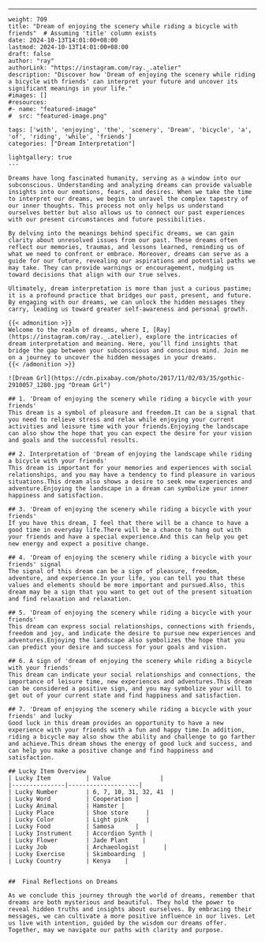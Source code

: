 ---
    weight: 709
    title: "Dream of enjoying the scenery while riding a bicycle with friends"  # Assuming 'title' column exists
    date: 2024-10-13T14:01:00+08:00
    lastmod: 2024-10-13T14:01:00+08:00
    draft: false
    author: "ray"
    authorLink: "https://instagram.com/ray._.atelier"
    description: "Discover how 'Dream of enjoying the scenery while riding a bicycle with friends' can interpret your future and uncover its significant meanings in your life."
    #images: []
    #resources:
    #- name: "featured-image"
    #  src: "featured-image.png"
    
    tags: ['with', 'enjoying', 'the', 'scenery', 'Dream', 'bicycle', 'a', 'of', 'riding', 'while', 'friends']
    categories: ["Dream Interpretation"]
    
    lightgallery: true
    ---
    
    Dreams have long fascinated humanity, serving as a window into our subconscious. Understanding and analyzing dreams can provide valuable insights into our emotions, fears, and desires. When we take the time to interpret our dreams, we begin to unravel the complex tapestry of our inner thoughts. This process not only helps us understand ourselves better but also allows us to connect our past experiences with our present circumstances and future possibilities.
    
    By delving into the meanings behind specific dreams, we can gain clarity about unresolved issues from our past. These dreams often reflect our memories, traumas, and lessons learned, reminding us of what we need to confront or embrace. Moreover, dreams can serve as a guide for our future, revealing our aspirations and potential paths we may take. They can provide warnings or encouragement, nudging us toward decisions that align with our true selves.
    
    Ultimately, dream interpretation is more than just a curious pastime; it is a profound practice that bridges our past, present, and future. By engaging with our dreams, we can unlock the hidden messages they carry, leading us toward greater self-awareness and personal growth.
    
    {{< admonition >}}
    Welcome to the realm of dreams, where I, [Ray](https://instagram.com/ray._.atelier), explore the intricacies of dream interpretation and meaning. Here, you’ll find insights that bridge the gap between your subconscious and conscious mind. Join me on a journey to uncover the hidden messages in your dreams.
    {{< /admonition >}}
    
    ![Dream Grl](https://cdn.pixabay.com/photo/2017/11/02/03/35/gothic-2910057_1280.jpg "Dream Grl")
    
    ## 1. 'Dream of enjoying the scenery while riding a bicycle with your friends'
    This dream is a symbol of pleasure and freedom.It can be a signal that you need to relieve stress and relax while enjoying your current activities and leisure time with your friends.Enjoying the landscape can also show the hope that you can expect the desire for your vision and goals and the successful results.
    
    ## 2. Interpretation of 'Dream of enjoying the landscape while riding a bicycle with your friends'
    This dream is important for your memories and experiences with social relationships, and you may have a tendency to find pleasure in various situations.This dream also shows a desire to seek new experiences and adventure.Enjoying the landscape in a dream can symbolize your inner happiness and satisfaction.
    
    ## 3. 'Dream of enjoying the scenery while riding a bicycle with your friends'
    If you have this dream, I feel that there will be a chance to have a good time in everyday life.There will be a chance to hang out with your friends and have a special experience.And this can help you get new energy and expect a positive change.
    
    ## 4. 'Dream of enjoying the scenery while riding a bicycle with your friends' signal
    The signal of this dream can be a sign of pleasure, freedom, adventure, and experience.In your life, you can tell you that these values and elements should be more important and pursued.Also, this dream may be a sign that you want to get out of the present situation and find relaxation and relaxation.
    
    ## 5. 'Dream of enjoying the scenery while riding a bicycle with your friends'
    This dream can express social relationships, connections with friends, freedom and joy, and indicate the desire to pursue new experiences and adventures.Enjoying the landscape also symbolizes the hope that you can predict your desire and success for your goals and vision.
    
    ## 6. A sign of 'dream of enjoying the scenery while riding a bicycle with your friends'
    This dream can indicate your social relationships and connections, the importance of leisure time, new experiences and adventures.This dream can be considered a positive sign, and you may symbolize your will to get out of your current state and find happiness and satisfaction.
    
    ## 7. 'Dream of enjoying the scenery while riding a bicycle with your friends' and lucky
    Good luck in this dream provides an opportunity to have a new experience with your friends with a fun and happy time.In addition, riding a bicycle may also show the ability and challenge to go farther and achieve.This dream shows the energy of good luck and success, and can help you make a positive change and find happiness and satisfaction.
    
    ## Lucky Item Overview
    | Lucky Item          | Value              |
    |---------------|--------------------|
    | Lucky Number        | 6, 7, 10, 31, 32, 41  |
    | Lucky Word          | Cooperation |
    | Lucky Animal        | Hamster |
    | Lucky Place         | Shoe store     |
    | Lucky Color         | Light pink     |
    | Lucky Food          | Samosa      |
    | Lucky Instrument    | Accordion Synth |
    | Lucky Flower        | Jade Plant    |
    | Lucky Job           | Archaeologist       |
    | Lucky Exercise      | Skimboarding  |
    | Lucky Country       | Kenya    |
    
    
    ##  Final Reflections on Dreams
    
    As we conclude this journey through the world of dreams, remember that dreams are both mysterious and beautiful. They hold the power to reveal hidden truths and insights about ourselves. By embracing their messages, we can cultivate a more positive influence in our lives. Let us live with intention, guided by the wisdom our dreams offer. Together, may we navigate our paths with clarity and purpose.
    